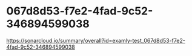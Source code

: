 # 067d8d53-f7e2-4fad-9c52-346894599038
https://sonarcloud.io/summary/overall?id=examly-test_067d8d53-f7e2-4fad-9c52-346894599038

